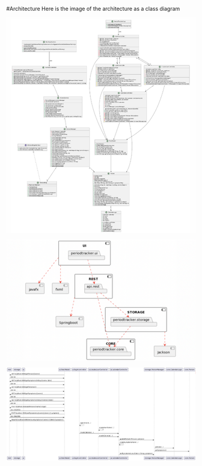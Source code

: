 #Architecture
Here is the image of the architecture as a class diagram 

![Class-diagram](/docs/images/ClassDiagram3.jpeg)

![Package-Diagram](/docs/images/PackageDiagram.png)

![Sequence-Diagram](/docs/images/SequenceDiagram.png)